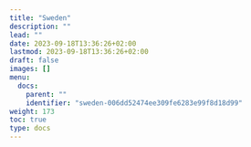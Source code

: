 ```yaml
---
title: "Sweden"
description: ""
lead: ""
date: 2023-09-18T13:36:26+02:00
lastmod: 2023-09-18T13:36:26+02:00
draft: false
images: []
menu:
  docs:
    parent: ""
    identifier: "sweden-006dd52474ee309fe6283e99f8d18d99"
weight: 173
toc: true
type: docs
---
```

